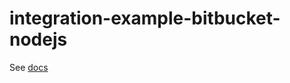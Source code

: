 # integration-example-bitbucket-nodejs

See [docs](https://www.dotenv.org/docs/integrations/bitbucket/nodejs)

